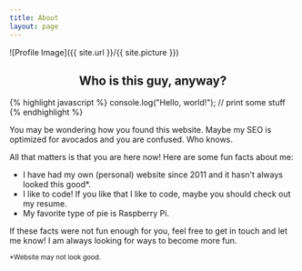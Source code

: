 ```yaml
---
title: About
layout: page
---
```

![Profile Image]({{ site.url }}/{{ site.picture }})

<div style="text-align: center;">
	<h2>Who is this guy, anyway?</h2>
</div>

{% highlight javascript %}
console.log("Hello, world!"); // print some stuff
{% endhighlight %}

You may be wondering how you found this website. Maybe my SEO is optimized for avocados and you are confused. Who knows.

All that matters is that you are here now! Here are some fun facts about me:

- I have had my own (personal) website since 2011 and it hasn't always looked this good*.
- I like to code! If you like that I like to code, maybe you should check out my resume.
- My favorite type of pie is Raspberry Pi.

If these facts were not fun enough for you, feel free to get in touch and let me know! I am always looking for ways to become more fun.

<small>*Website may not look good.</small>
